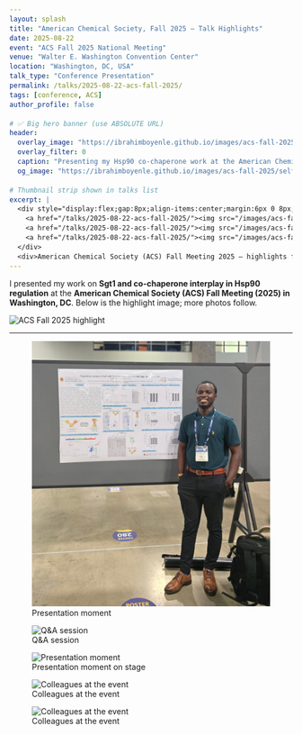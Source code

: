 ```yaml
---
layout: splash
title: "American Chemical Society, Fall 2025 — Talk Highlights"
date: 2025-08-22
event: "ACS Fall 2025 National Meeting"
venue: "Walter E. Washington Convention Center"
location: "Washington, DC, USA"
talk_type: "Conference Presentation"
permalink: /talks/2025-08-22-acs-fall-2025/
tags: [conference, ACS]
author_profile: false

# ✅ Big hero banner (use ABSOLUTE URL)
header:
  overlay_image: "https://ibrahimboyenle.github.io/images/acs-fall-2025/self.jpg"
  overlay_filter: 0
  caption: "Presenting my Hsp90 co-chaperone work at the American Chemical Society (ACS) Fall Meeting (2025)."
  og_image: "https://ibrahimboyenle.github.io/images/acs-fall-2025/self.jpg"

# Thumbnail strip shown in talks list
excerpt: |
  <div style="display:flex;gap:8px;align-items:center;margin:6px 0 8px;">
    <a href="/talks/2025-08-22-acs-fall-2025/"><img src="/images/acs-fall-2025/presentation_moment.jpg" alt="Talk highlight" style="width:86px;height:60px;object-fit:cover;border-radius:6px;"></a>
    <a href="/talks/2025-08-22-acs-fall-2025/"><img src="/images/acs-fall-2025/moment.jpg" alt="Presentation moment" style="width:86px;height:60px;object-fit:cover;border-radius:6px;"></a>
    <a href="/talks/2025-08-22-acs-fall-2025/"><img src="/images/acs-fall-2025/with-Dr-Yanxin-Liu.jpg" alt="With Dr. Yanxin Liu" style="width:86px;height:60px;object-fit:cover;border-radius:6px;"></a>
  </div>
  <div>American Chemical Society (ACS) Fall Meeting 2025 — highlights from my talk.</div>
---
```


I presented my work on **Sgt1 and co-chaperone interplay in Hsp90 regulation** at the **American Chemical Society (ACS) Fall Meeting (2025) in Washington, DC**. Below is the highlight image; more photos follow.

![ACS Fall 2025 highlight](/images/acs-fall-2025/self.jpg)

---

<div class="photo-grid">
  <figure>
    <img src="/images/acs-fall-2025/self2.jpg" alt="Picture moment">
    <figcaption>Presentation moment</figcaption>
  </figure>
  <figure>
    <img src="/images/acs-fall-2025/moment.jpg" alt="Q&amp;A session">
    <figcaption>Q&amp;A session</figcaption>
  </figure>
  <figure>
    <img src="/images/acs-fall-2025/presentation_moment.jpg" alt="Presentation moment">
    <figcaption>Presentation moment on stage</figcaption>
  </figure>
  <figure>
    <img src="/images/acs-fall-2025/with-friend2.jpg" alt="Colleagues at the event">
    <figcaption>Colleagues at the event</figcaption>
  </figure>
  <figure>
    <img src="/images/acs-fall-2025/with-friend1.jpg" alt="Colleagues at the event">
    <figcaption>Colleagues at the event</figcaption>
  </figure>
</div>
